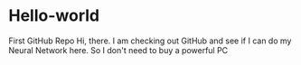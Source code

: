 # Hello-world
First GitHub Repo
Hi, there. I am checking out GitHub and see if I can do my Neural Network here. So I don't need to buy a powerful PC
